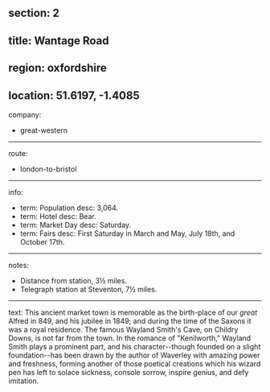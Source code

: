 section: 2
----
title: Wantage Road
----
region: oxfordshire
----
location: 51.6197, -1.4085
----
company:
- great-western
----
route:
- london-to-bristol
----
info:
- term: Population
  desc: 3,064.
- term: Hotel
  desc: Bear.
- term: Market Day
  desc: Saturday.
- term: Fairs
  desc: First Saturday in March and May, July 18th, and October 17th.
----
notes:
- Distance from station, 3½ miles.
- Telegraph station at Steventon, 7½ miles.
----
text: This ancient market town is memorable as the birth-place of our *great* Alfred in 849, and his jubilee in 1849; and during the time of the Saxons it was a royal residence. The famous Wayland Smith's Cave, on Childry Downs, is not far from the town. In the romance of "Kenilworth," Wayland Smith plays a prominent part, and his character--though founded on a slight foundation--has been drawn by the author of Waverley with amazing power and freshness, forming another of those poetical creations which his wizard pen has left to solace sickness, console sorrow, inspire genius, and defy imitation.
